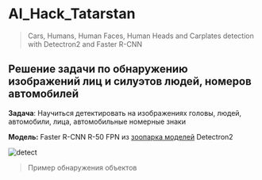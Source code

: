 # AI_Hack_Tatarstan
> Cars, Humans, Human Faces, Human Heads and Carplates detection with Detectron2 and Faster R-CNN

## Решение задачи по обнаружению изображений лиц и силуэтов людей, номеров автомобилей

__Задача__: Научиться детектировать на изображениях головы, людей, автомобили, лица, автомобильные номерные знаки

__Модель:__ Faster R-CNN R-50 FPN из [зоопарка моделей](https://github.com/facebookresearch/detectron2/blob/main/MODEL_ZOO.md) Detectron2

![detect](https://user-images.githubusercontent.com/92110572/185091057-6f0cb066-d549-4526-94b9-b08e1d0bb15e.png)
> Пример обнаружения объектов
